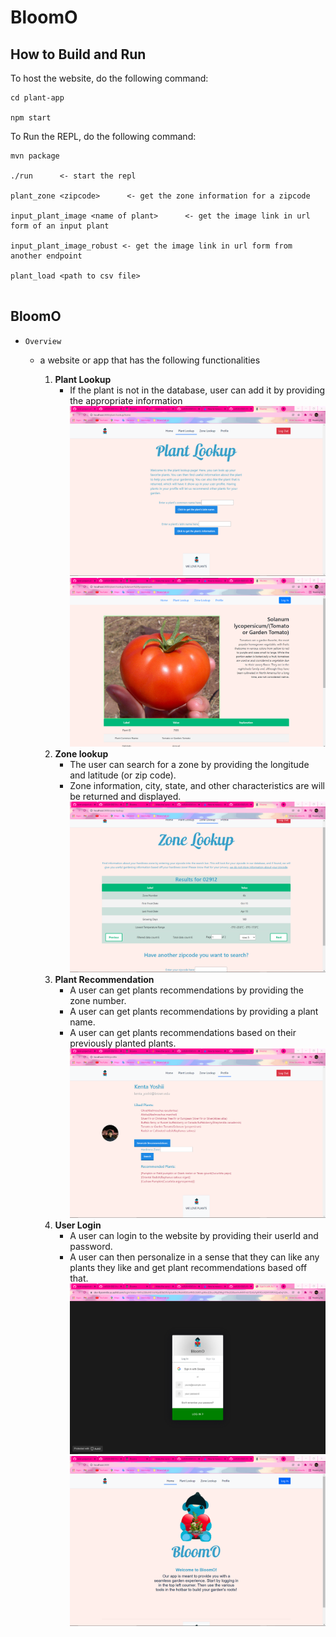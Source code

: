# BloomO

## **How to Build and Run**
To host the website, do the following command:

```shell
cd plant-app

npm start
```

To Run the REPL, do the following command:

```shell
mvn package

./run      <- start the repl

plant_zone <zipcode>      <- get the zone information for a zipcode

input_plant_image <name of plant>      <- get the image link in url form of an input plant 

input_plant_image_robust <- get the image link in url form from another endpoint

plant_load <path to csv file>


```

## BloomO

- `Overview`
  - a website or app that has the following functionalities
  
    1. __Plant Lookup__
       - If the plant is not in the database, user can add it by providing the appropriate information
    ![Plant Lookup functionality](./Images/plantLookup1.png)
    ![Plant Lookup result](./Images/plantLookup2.png)
    2. __Zone lookup__
       - The user can search for a zone by providing the longitude and latitude (or zip code). 
       - Zone information, city, state, and other characteristics are will be returned and displayed.
       ![Zone Lookup result](./Images/zoneLookup.png)
    3. __Plant Recommendation__
       - A user can get plants recommendations by providing the zone number.
       - A user can get plants recommendations by providing a plant name.
       - A user can get plants recommendations based on their previously planted plants.
       ![Plant Recommendation result](./Images/recommend.png)
    4. __User Login__
       - A user can login to the website by providing their userId and password.
       - A user can then personalize in a sense that they can like any plants they like and get plant recommendations based off that.
       ![User Login Page](./Images/login.png)
       ![User Login result](./Images/home.png)

  


